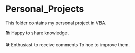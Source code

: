 # Personal_Projects
This folder contains my personal project in VBA.

📚 Happy to share knowledge.

🛠 Enthusiast to receive comments To hoe to improve them.
